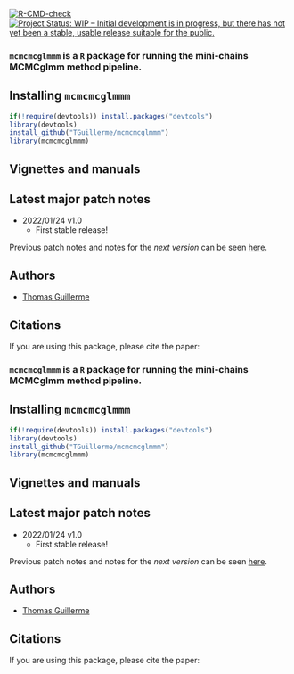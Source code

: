 [![R-CMD-check](https://github.com/TGuillerme/mcmcmcglmmm/actions/workflows/R-CMD-check.yaml/badge.svg)](https://github.com/TGuillerme/mcmcmcglmmm/actions/workflows/R-CMD-check.yaml)
[![Project Status: WIP – Initial development is in progress, but there has not yet been a stable, usable release suitable for the public.](https://www.repostatus.org/badges/latest/wip.svg)](https://www.repostatus.org/#wip)
<!-- [![develVersion](https://img.shields.io/badge/devel%20version-1.6.8-green.svg?style=flat)](https://github.com/TGuillerme/dispRity) -->
<!-- [![DOI](https://zenodo.org/badge/DOI/10.5281/zenodo.1186467.svg)](https://doi.org/10.5281/zenodo.1186467) -->

 
### **`mcmcmcglmmm`** is a `R` package for running the mini-chains MCMCglmm method pipeline.

<!-- <a href="some_paper"><img src="http://tguillerme.github.io/images/OA.png" height="15" widht="15"/></a> 
Check out the [paper](some paper) associated with the first version of this package. -->

## Installing `mcmcmcglmmm`

```r
if(!require(devtools)) install.packages("devtools")
library(devtools)
install_github("TGuillerme/mcmcmcglmmm")
library(mcmcmcglmmm)
```

## Vignettes and manuals

<!-- Vignettes are available here -->

## Latest major patch notes
* 2022/01/24 v1.0 
  * First stable release!

Previous patch notes and notes for the *next version* can be seen [here](https://github.com/TGuillerme/mcmcmcglmmm/blob/master/NEWS.md).

Authors
-------

* [Thomas Guillerme](http://tguillerme.github.io)


Citations
-------
If you are using this package, please cite the paper:

<!-- ZENODO -->
<!-- PAPER -->

 
### **`mcmcmcglmmm`** is a `R` package for running the mini-chains MCMCglmm method pipeline.

<!-- <a href="some_paper"><img src="http://tguillerme.github.io/images/OA.png" height="15" widht="15"/></a> 
Check out the [paper](some paper) associated with the first version of this package. -->

## Installing `mcmcmcglmmm`

```r
if(!require(devtools)) install.packages("devtools")
library(devtools)
install_github("TGuillerme/mcmcmcglmmm")
library(mcmcmcglmmm)
```

## Vignettes and manuals

<!-- Vignettes are available here -->

## Latest major patch notes
* 2022/01/24 v1.0 
  * First stable release!

Previous patch notes and notes for the *next version* can be seen [here](https://github.com/TGuillerme/mcmcmcglmmm/blob/master/NEWS.md).

Authors
-------

* [Thomas Guillerme](http://tguillerme.github.io)


Citations
-------
If you are using this package, please cite the paper:

<!-- ZENODO -->
<!-- PAPER -->
